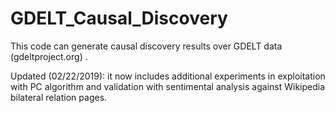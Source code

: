 # GDELT_Causal_Discovery

This code can generate causal discovery results over GDELT data (gdeltproject.org) .

Updated (02/22/2019): it now includes additional experiments in exploitation with PC algorithm and validation with sentimental analysis against Wikipedia bilateral relation pages.
